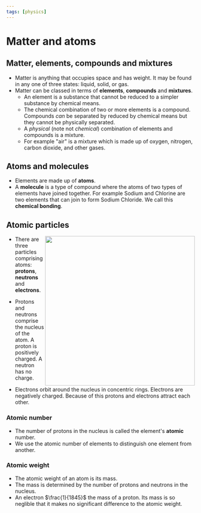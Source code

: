 ```yaml
---
tags: [physics]
---
```


# Matter and atoms

## Matter, elements, compounds and mixtures

- Matter is anything that occupies space and has weight. It may be found in any
  one of three states: liquid, solid, or gas.
- Matter can be classed in terms of **elements**, **compounds** and
  **mixtures**.
  - An element is a substance that cannot be reduced to a simpler substance by
    chemical means.
  - The chemical combination of two or more elements is a compound. Compounds
    _can_ be separated by reduced by chemical means but they cannot be
    physically separated.
  - A _physical_ (note not _chemical_) combination of elements and compounds is
    a mixture.
  - For example "air" is a mixture which is made up of oxygen, nitrogen, carbon
    dioxide, and other gases.

## Atoms and molecules

- Elements are made up of **atoms**.
- A **molecule** is a type of compound where the atoms of two types of elements
  have joined together. For example Sodium and Chlorine are two elements that
  can join to form Sodium Chloride. We call this **chemical bonding**.

## Atomic particles

<img src="/home/thomas/repos/computer_science/img/atom-diagram.svg" width="400" align="right" />

- There are three particles comprising atoms: **protons**, **neutrons** and
  **electrons**.

- Protons and neutrons comprise the nucleus of the atom. A proton is positively
  charged. A neutron has no charge.

- Electrons orbit around the nucleus in concentric rings. Electrons are
  negatively charged. Because of this protons and electrons attract each other.

### Atomic number

- The number of protons in the nucleus is called the element's **atomic**
  number.
- We use the atomic number of elements to distinguish one element from another.

### Atomic weight

- The atomic weight of an atom is its mass.
- The mass is determined by the number of protons and neutrons in the nucleus.
- An electron $\frac{1}{1845}$ the mass of a proton. Its mass is so neglible
  that it makes no significant difference to the atomic weight.
